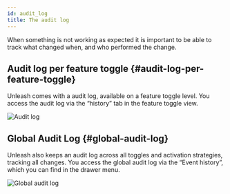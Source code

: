 ```yaml
---
id: audit_log
title: The audit log
---
```


When something is not working as expected it is important to be able to track what changed when, and who performed the change.

## Audit log per feature toggle {#audit-log-per-feature-toggle}

Unleash comes with a audit log, available on a feature toggle level. You access the audit log via the “history” tab in the feature toggle view.

![Audit log](/img/unleash-toggle-history.png)

## Global Audit Log {#global-audit-log}

Unleash also keeps an audit log across all toggles and activation strategies, tracking all changes. You access the global audit log via the “Event history”, which you can find in the drawer menu.

![Global audit log](/img/global_audit_log.png)
